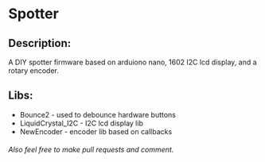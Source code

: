 # Spotter
## Description:
A DIY spotter firmware based on arduiono nano, 1602 I2C lcd display, and a rotary encoder.
## Libs:
- Bounce2 - used to debounce hardware buttons
- LiquidCrystal_I2C - I2C lcd display lib
- NewEncoder - encoder lib based on callbacks
###### Also feel free to make pull requests and comment.